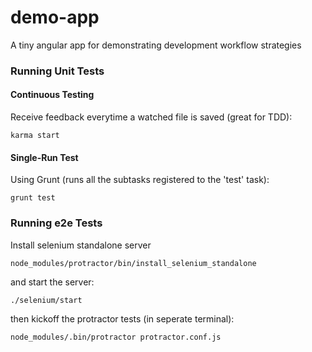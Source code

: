 demo-app
========

A tiny angular app for demonstrating development workflow strategies

### Running Unit Tests

#### Continuous Testing

Receive feedback everytime a watched file is saved (great for TDD):

```
karma start
```

#### Single-Run Test

Using Grunt (runs all the subtasks registered to the 'test' task):

```
grunt test
```

### Running e2e Tests

Install selenium standalone server

```
node_modules/protractor/bin/install_selenium_standalone
```

and start the server:

```
./selenium/start
```

then kickoff the protractor tests (in seperate terminal):

```
node_modules/.bin/protractor protractor.conf.js
```
